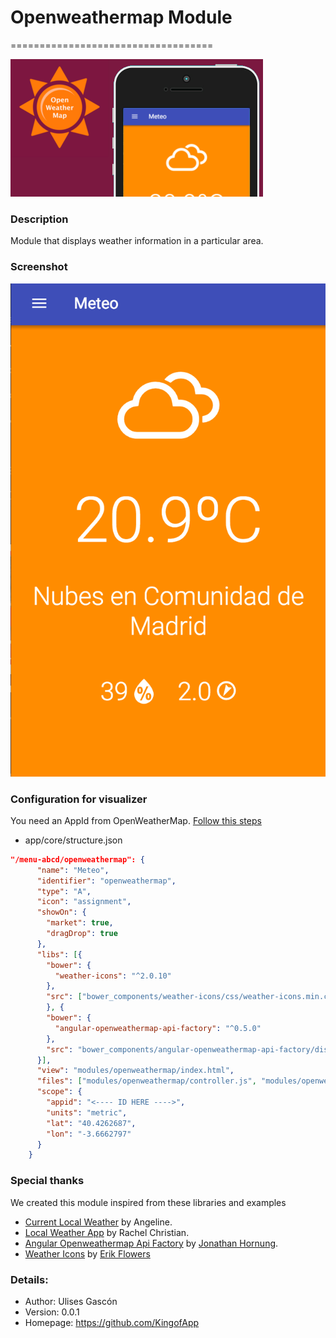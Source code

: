 # Openweathermap Module
===================================

![openweathermap-popover](images/popover.png)

### Description


Module that displays weather information in a particular area.

### Screenshot
![openweathermap-screenshot01](images/screenshot01.png)

### Configuration for visualizer

You need an AppId from OpenWeatherMap. [Follow this steps](http://openweathermap.org/appid)

- app/core/structure.json
```json
"/menu-abcd/openweathermap": {
      "name": "Meteo",
      "identifier": "openweathermap",
      "type": "A",
      "icon": "assignment",
      "showOn": {
        "market": true,
        "dragDrop": true
      },
      "libs": [{
        "bower": {
          "weather-icons": "^2.0.10"
        },
        "src": ["bower_components/weather-icons/css/weather-icons.min.css", "bower_components/weather-icons/css/weather-icons-wind.min.css"]
        }, {
        "bower": {
          "angular-openweathermap-api-factory": "^0.5.0"
        },
        "src": "bower_components/angular-openweathermap-api-factory/dist/angular-openweathermap-api-factory.min.js"
      }],
      "view": "modules/openweathermap/index.html",
      "files": ["modules/openweathermap/controller.js", "modules/openweathermap/style.html"],
      "scope": {
        "appid": "<---- ID HERE ---->",
        "units": "metric",
        "lat": "40.4262687",
        "lon": "-3.6662797"
      }
    }
```

### Special thanks

We created this module inspired from these libraries and examples

- [Current Local Weather](http://codepen.io/atamyo/pen/jAmQZK) by Angeline.
- [Local Weather App](https://codepen.io/r_christian/pen/NNKLNz) by Rachel Christian.
- [Angular Openweathermap Api Factory](https://github.com/JohnnyTheTank/angular-openweathermap-api-factory) by [Jonathan Hornung](https://github.com/JohnnyTheTank/).
- [Weather Icons](https://erikflowers.github.io/weather-icons/) by [Erik Flowers](https://github.com/erikflowers)


### Details:

- Author: Ulises Gascón
- Version: 0.0.1
- Homepage: https://github.com/KingofApp
